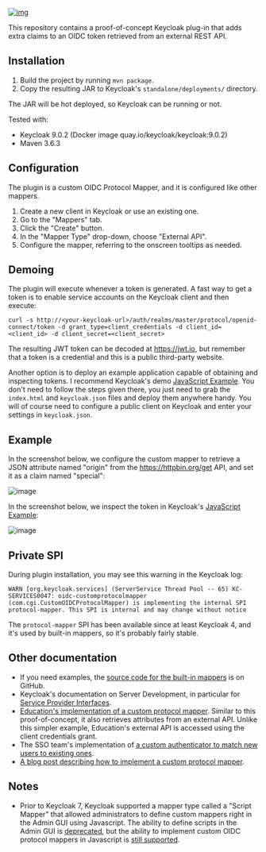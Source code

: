 [![img](https://img.shields.io/badge/Lifecycle-Retired-d45500)](https://github.com/bcgov/repomountie/blob/master/doc/lifecycle-badges.md)

This repository contains a proof-of-concept Keycloak plug-in that adds extra claims to an OIDC token retrieved from an external REST API.

## Installation

1. Build the project by running `mvn package`.
2. Copy the resulting JAR to Keycloak's `standalone/deployments/` directory.

The JAR will be hot deployed, so Keycloak can be running or not.

Tested with:
* Keycloak 9.0.2 (Docker image quay.io/keycloak/keycloak:9.0.2)
* Maven 3.6.3

## Configuration

The plugin is a custom OIDC Protocol Mapper, and it is configured like other mappers.

1. Create a new client in Keycloak or use an existing one.
2. Go to the "Mappers" tab.
3. Click the "Create" button.
4. In the "Mapper Type" drop-down, choose "External API".
5. Configure the mapper, referring to the onscreen tooltips as needed.

## Demoing

The plugin will execute whenever a token is generated. A fast way to get a token is to enable service accounts on the Keycloak client and then execute:  
  
```
curl -s http://<your-keycloak-url>/auth/realms/master/protocol/openid-connect/token -d grant_type=client_credentials -d client_id=<client_id> -d client_secret=<client_secret>
```

The resulting JWT token can be decoded at https://jwt.io, but remember that a token is a credential and this is a public third-party website.

Another option is to deploy an example application capable of obtaining and inspecting tokens. I recommend Keycloak's demo [JavaScript Example](https://github.com/keycloak/keycloak/tree/master/examples/js-console). You don't need to follow the steps given there, you just need to grab the `index.html` and `keycloak.json` files and deploy them anywhere handy. You will of course need to configure a public client on Keycloak and enter your settings in `keycloak.json`.

## Example

In the screenshot below, we configure the custom mapper to retrieve a JSON attribute named "origin" from the https://httpbin.org/get API, and set it as a claim named "special":

![image](https://user-images.githubusercontent.com/1767127/104387913-fc7d0980-54ec-11eb-9ba5-8d1402b043a1.png)

In the screenshot below, we inspect the token in Keycloak's [JavaScript Example](https://github.com/keycloak/keycloak/tree/master/examples/js-console):

![image](https://user-images.githubusercontent.com/1767127/104388165-82995000-54ed-11eb-8a02-06fd177fc4cc.png)

## Private SPI

During plugin installation, you may see this warning in the Keycloak log:  
  
```
WARN [org.keycloak.services] (ServerService Thread Pool -- 65) KC-SERVICES0047: oidc-customprotocolmapper (com.cgi.CustomOIDCProtocolMapper) is implementing the internal SPI protocol-mapper. This SPI is internal and may change without notice
```

The `protocol-mapper` SPI has been available since at least Keycloak 4, and it's used by built-in mappers, so it's probably fairly stable. 

## Other documentation

* If you need examples, the [source code for the built-in mappers](https://github.com/keycloak/keycloak/tree/master/services/src/main/java/org/keycloak/protocol/oidc/mappers) is on GitHub.
* Keycloak's documentation on Server Development, in particular for [Service Provider Interfaces](https://www.keycloak.org/docs/latest/server_development/index.html#_providers).
* [Education's implementation of a custom protocol mapper](https://github.com/bcgov/EDUC-KEYCLOAK-SOAM/blob/master/extensions/services/src/main/java/ca/bc/gov/educ/keycloak/soam/mapper/SoamProtocolMapper.java). Similar to this proof-of-concept, it also retrieves attributes from an external API. Unlike this simpler example, Education's external API is accessed using the client credentials grant.
* The SSO team's implementation of [a custom authenticator to match new users to existing ones](https://github.com/bcgov/ocp-sso/blob/master/extensions/services/src/main/java/com/github/bcgov/keycloak/IdpCreateUserIfUniqueAuthenticator.java).
* [A blog post describing how to implement a custom protocol mapper](https://medium.com/@pavithbuddhima/how-to-add-custom-claims-to-jwt-tokens-from-an-external-source-in-keycloak-52bd1ff596d3).

## Notes

* Prior to Keycloak 7, Keycloak supported a mapper type called a "Script Mapper" that allowed administrators to define custom mappers right in the Admin GUI using Javascript. The ability to define scripts in the Admin GUI is [deprecated](https://www.keycloak.org/docs/latest/server_development/index.html#using-keycloak-administration-console-to-upload-scripts), but the ability to implement custom OIDC protocol mappers in Javascript is [still supported](https://www.keycloak.org/docs/latest/server_development/index.html#_script_providers).
